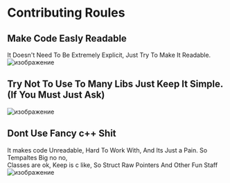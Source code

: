 # Contributing Roules </br>

## Make Code Easly Readable
It Doesn't Need To Be Extremely Explicit, Just Try To Make It Readable. </br>
![изображение](https://github.com/user-attachments/assets/5a98a638-09fb-4a20-8011-f71e0e47bafc)

## Try Not To Use To Many Libs Just Keep It Simple. (If You Must Just Ask)
![изображение](https://github.com/user-attachments/assets/70e14f6b-d825-4313-806c-3b07591afe7a)

## Dont Use Fancy c++ Shit
It makes code Unreadable, Hard To Work With, And Its Just a Pain. So Tempaltes Big no no, </br>
Classes are ok, Keep is c like, So Struct Raw Pointers And Other Fun Staff</br>
![изображение](https://github.com/user-attachments/assets/718d2a29-47ed-4b88-b7c5-c09bbdcee2fb)

